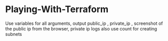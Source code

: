 # Playing-With-Terraform
Use variables for all arguments, output public_ip , private_ip , screenshot of the public ip from the browser, private ip logs also use count for creating subnets
